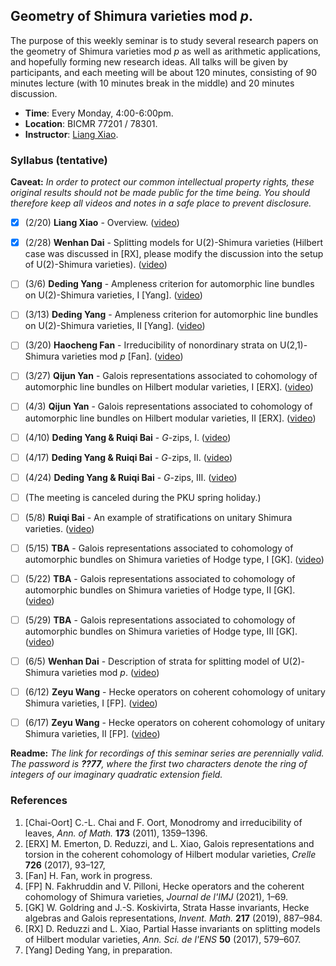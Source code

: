 ## Geometry of Shimura varieties mod _p_.

The purpose of this weekly seminar is to study several research papers on the geometry of Shimura varieties mod _p_ as well as arithmetic applications, and hopefully forming new research ideas. All talks will be given by participants, and each meeting will be about 120 minutes, consisting of 90 minutes lecture (with 10 minutes break in the middle) and 20 minutes discussion.

- **Time**: Every Monday, 4:00-6:00pm.
- **Location**: BICMR 77201 / 78301.
- **Instructor**: [Liang Xiao](https://bicmr.pku.edu.cn/~lxiao/index.htm).


### Syllabus (tentative)

**Caveat:** _In order to protect our common intellectual property rights, these original results should not be made public for the time being. You should therefore keep all videos and notes in a safe place to prevent disclosure._

- [x] (2/20) **Liang Xiao** - Overview. ([video](https://disk.pku.edu.cn/#/link/13D949E223D9C4F6145E8EE3B8EFCA44?gns=53F2170B7AA748348440F4C8CA8E9BAE%2F988401E1FBD343A79D36047AA9556A60%2F92D3A1D7B20C41C580B4E193FBC06652))
- [x] (2/28) **Wenhan Dai** - Splitting models for U(2)-Shimura varieties (Hilbert case was discussed in [RX], please modify the discussion into the setup of U(2)-Shimura varieties). ([video](https://disk.pku.edu.cn/#/link/13D949E223D9C4F6145E8EE3B8EFCA44?gns=53F2170B7AA748348440F4C8CA8E9BAE%2F988401E1FBD343A79D36047AA9556A60%2FA061176617DD472B816F89CD1EEB98DA))
- [ ] (3/6) **Deding Yang** - Ampleness criterion for automorphic line bundles on U(2)-Shimura varieties, I [Yang]. ([video]())
- [ ] (3/13) **Deding Yang** - Ampleness criterion for automorphic line bundles on U(2)-Shimura varieties, II [Yang]. ([video]())
- [ ] (3/20) **Haocheng Fan** - Irreducibility of nonordinary strata on U(2,1)-Shimura varieties mod _p_ [Fan]. ([video]())
- [ ] (3/27) **Qijun Yan** - Galois representations associated to cohomology of automorphic line bundles on Hilbert modular varieties, I [ERX]. ([video]())
- [ ] (4/3) **Qijun Yan** - Galois representations associated to cohomology of automorphic line bundles on Hilbert modular varieties, II [ERX]. ([video]())
- [ ] (4/10) **Deding Yang & Ruiqi Bai** - _G_-zips, I. ([video]())
- [ ] (4/17) **Deding Yang & Ruiqi Bai** - _G_-zips, II. ([video]())
- [ ] (4/24) **Deding Yang & Ruiqi Bai** - _G_-zips, III. ([video]())
- [ ] (The meeting is canceled during the PKU spring holiday.)
- [ ] (5/8) **Ruiqi Bai** - An example of stratifications on unitary Shimura varieties. ([video]())
- [ ] (5/15) **TBA** - Galois representations associated to cohomology of automorphic bundles on Shimura varieties of Hodge type, I [GK]. ([video]())
- [ ] (5/22) **TBA** - Galois representations associated to cohomology of automorphic bundles on Shimura varieties of Hodge type, II [GK]. ([video]())
- [ ] (5/29) **TBA** - Galois representations associated to cohomology of automorphic bundles on Shimura varieties of Hodge type, III [GK]. ([video]())
- [ ] (6/5) **Wenhan Dai** - Description of strata for splitting model of U(2)-Shimura varieties mod _p_. ([video]())
- [ ] (6/12) **Zeyu Wang** - Hecke operators on coherent cohomology of unitary Shimura varieties, I [FP]. ([video]())
- [ ] (6/17) **Zeyu Wang** - Hecke operators on coherent cohomology of unitary Shimura varieties, II [FP]. ([video]())


**Readme:** _The link for recordings of this seminar series are perennially valid. The password is **??77**, where the first two characters denote the ring of integers of our imaginary quadratic extension field._

### References
1. [Chai-Oort] C.-L. Chai and F. Oort, Monodromy and irreducibility of leaves, _Ann. of Math._ **173** (2011), 1359–1396. 
2. [ERX] M. Emerton, D. Reduzzi, and L. Xiao, Galois representations and torsion in the coherent cohomology of Hilbert modular varieties, _Crelle_ **726** (2017), 93–127,
3. [Fan] H. Fan, work in progress.
4. [FP] N. Fakhruddin and V. Pilloni, Hecke operators and the coherent cohomology of Shimura varieties, _Journal de l'IMJ_ (2021), 1–69.
5. [GK] W. Goldring and J.-S. Koskivirta, Strata Hasse invariants, Hecke algebras and Galois representations, _Invent. Math._ **217** (2019), 887–984.
6. [RX] D. Reduzzi and L. Xiao, Partial Hasse invariants on splitting models of Hilbert modular varieties, _Ann. Sci. de l'ENS_ **50** (2017), 579–607.
7. [Yang] Deding Yang, in preparation.

